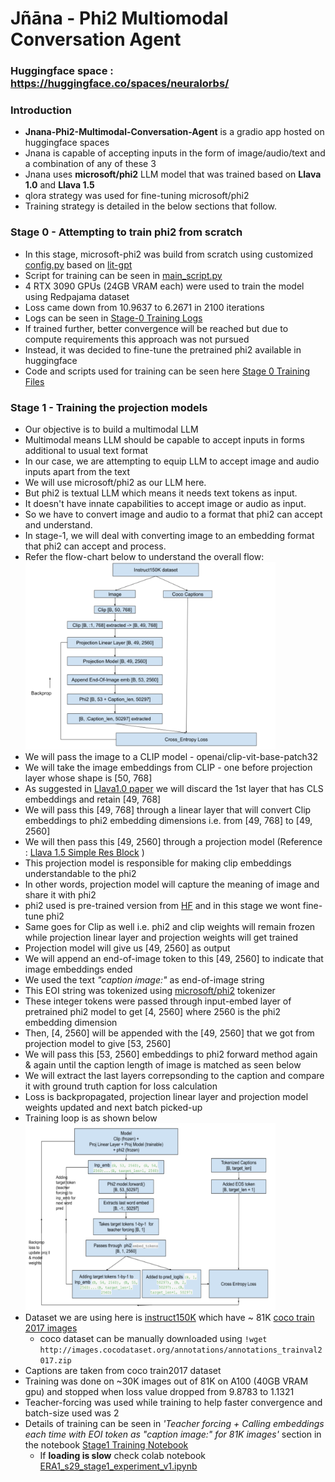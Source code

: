 # Jñāna - Phi2 Multiomodal Conversation Agent

### Huggingface space : https://huggingface.co/spaces/neuralorbs/
### Introduction
- **Jnana-Phi2-Multimodal-Conversation-Agent** is a gradio app hosted on huggingface spaces
- Jnana is capable of accepting inputs in the form of image/audio/text and a combination of any of these 3
- Jnana uses **microsoft/phi2** LLM model that was trained based on **Llava 1.0** and **Llava 1.5** 
- qlora strategy was used for fine-tuning microsoft/phi2 
- Training strategy is detailed in the below sections that follow.
### Stage 0 - Attempting to train phi2 from scratch
- In this stage, microsoft-phi2 was build from scratch using customized [config.py](phi2_fullmodel_4gpus_train_from_scratch/config.py) based on [lit-gpt](https://github.com/Lightning-AI/lit-gpt/tree/main/lit_gpt)
- Script for training can be seen in [main_script.py](phi2_fullmodel_4gpus_train_from_scratch/main_script.py)
- 4 RTX 3090 GPUs (24GB VRAM each) were used to train the model using Redpajama dataset
- Loss came down from 10.9637 to 6.2671 in 2100 iterations
- Logs can be seen in [Stage-0 Training Logs](phi2_fullmodel_4gpus_train_from_scratch/phi2_2.7b_results)
- If trained further, better convergence will be reached but due to compute requirements this approach was not pursued
- Instead, it was decided to fine-tune the pretrained phi2 available in huggingface
- Code and scripts used for training can be seen here [Stage 0 Training Files](phi2_fullmodel_4gpus_train_from_scratch)
### Stage 1 - Training the projection models
- Our objective is to build a multimodal LLM
- Multimodal means LLM should be capable to accept inputs in forms additional to usual text format
- In our case, we are attempting to equip LLM to accept image and audio inputs apart from the text
- We will use microsoft/phi2 as our LLM here.
- But phi2 is textual LLM which means it needs text tokens as input. 
- It doesn't have innate capabilities to accept image or audio as input.
- So we have to convert image and audio to a format that phi2 can accept and understand.
- In stage-1, we will deal with converting image to an embedding format that phi2 can accept and process.
- Refer the flow-chart below to understand the overall flow:
    <img src="Stage1_Flow.png" alt="Stage1 Flow" width="400"/>
- We will pass the image to a CLIP model - openai/clip-vit-base-patch32
- We will take the image embeddings from CLIP - one before projection layer whose shape is [50, 768]
- As suggested in [Llava1.0 paper](https://arxiv.org/pdf/2304.08485.pdf) we will discard the 1st layer that has CLS embeddings and retain [49, 768]
- We will pass this [49, 768] through a linear layer that will convert Clip embeddings to phi2 embedding dimensions i.e. from [49, 768] to [49, 2560]
- We will then pass this [49, 2560] through a projection model (Reference : [Llava 1.5 Simple Res Block](https://github.com/haotian-liu/LLaVA/blob/main/llava/model/multimodal_projector/builder.py)
)
- This projection model is responsible for making clip embeddings understandable to the phi2
- In other words, projection model will capture the meaning of image and share it with phi2
- phi2 used is pre-trained version from [HF](https://huggingface.co/microsoft/phi-2) and in this stage we wont fine-tune phi2
- Same goes for Clip as well i.e. phi2 and clip weights will remain frozen while projection linear layer and projection weights will get trained
- Projection model will give us [49, 2560] as output
- We will append an end-of-image token to this [49, 2560] to indicate that image embeddings ended
- We used the text *"caption image:"* as end-of-image string
- This EOI string was tokenized using [microsoft/phi2](https://huggingface.co/microsoft/phi-2) tokenizer
- These integer tokens were passed through input-embed layer of pretrained phi2 model to get [4, 2560] where 2560 is the phi2 embedding dimension
- Then, [4, 2560] will be appended with the [49, 2560] that we got from projection model to give [53, 2560]
- We will pass this [53, 2560] embeddings to phi2 forward method again & again until the caption length of image is matched as seen below
- We will extract the last layers correpsonding to the caption and compare it with ground truth caption for loss calculation
- Loss is backpropagated, projection linear layer and projection model weights updated and next batch picked-up
- Training loop is as shown below
    <img src="Stage1_Model_Train_Flow.png" alt="Stage2 Training Flow" width="400"/>
- Dataset we are using here is [instruct150K](https://huggingface.co/datasets/liuhaotian/LLaVA-Instruct-150K) which have ~ 81K [coco train 2017 images](https://cocodataset.org/#download)
    - coco dataset can be manually downloaded using ```!wget http://images.cocodataset.org/annotations/annotations_trainval2017.zip```
- Captions are taken from coco train2017 dataset
- Training was done on ~30K images out of 81K on A100 (40GB VRAM gpu) and stopped when loss value dropped from 9.8783 to 1.1321
- Teacher-forcing was used while training to help faster convergence and batch-size used was 2
- Details of training can be seen in *'Teacher forcing + Calling embeddings each time with EOI token as "caption image:" for 81K images'* section in the notebook [Stage1 Training Notebook](ERA1_s29_stage1_experiment_v1.ipynb)
    - If **loading is slow** check colab notebook [ERA1_s29_stage1_experiment_v1.ipynb](https://colab.research.google.com/drive/1j17OBTrUNPymIxieYZ7aoHAaViiVhCft#scrollTo=AuRtmzNLeov1)
